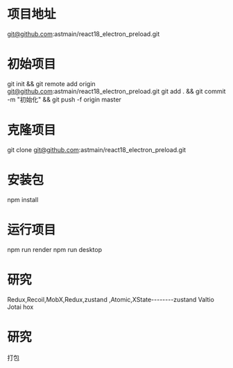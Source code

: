 # 项目地址
git@github.com:astmain/react18_electron_preload.git

# 初始项目
git init && git remote add origin git@github.com:astmain/react18_electron_preload.git
git add . && git commit -m "初始化"   && git push -f origin master

# 克隆项目
git clone git@github.com:astmain/react18_electron_preload.git

# 安装包
npm install

# 运行项目
npm run render
npm run desktop


# 研究
Redux,Recoil,MobX,Redux,zustand ,Atomic,XState--------zustand	Valtio	Jotai	hox

# 研究
打包

